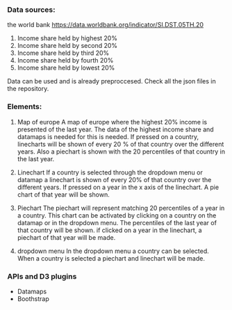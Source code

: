 ### Data sources:
the world bank https://data.worldbank.org/indicator/SI.DST.05TH.20
1. Income share held by highest 20% 
2. Income share held by second 20% 
3. Income share held by third 20% 
4. Income share held by fourth 20% 
5. Income share held by lowest 20%

Data can be used and is already preproccesed. Check all the json files in the repository.

### Elements:
1. Map of europe
A map of europe where the highest 20% income is presented of the last year. The data of the highest income share and datamaps is needed for this is needed. If pressed on a country, linecharts will be shown of every 20 % of that country over the different years. Also a piechart is shown with the 20 percentiles of that country in the last year.

2. Linechart
If a country is selected through the dropdown menu or datamap a linechart is shown of every 20% of that country over the different years.
If pressed on a year in the x axis of the linechart. A pie chart of that year will be shown.

3. Piechart
The piechart will represent matching 20 percentiles of a year in a country. This chart can be activated by clicking on a country on the datamap or in the dropdown menu. The percentiles of the last year of that country will be shown. if clicked on a year in the linechart, a piechart of that year will be made.

4. dropdown menu
In the dropdown menu a country can be selected. When a country is selected a piechart and linechart will be made.

### APIs and D3 plugins
* Datamaps
* Boothstrap
